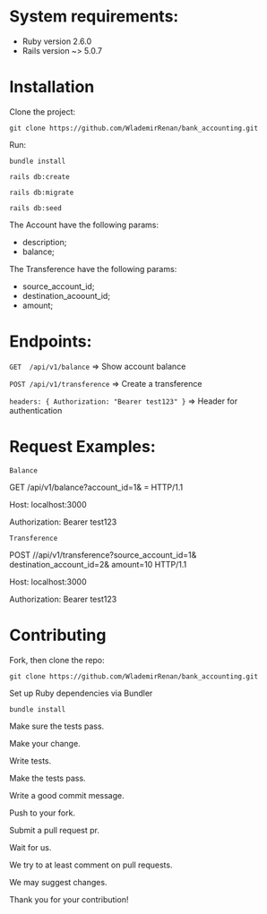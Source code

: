 # System requirements:

* Ruby version 2.6.0
* Rails version ~> 5.0.7


# Installation

Clone the project:

`git clone https://github.com/WlademirRenan/bank_accounting.git`

Run:

`bundle install`

`rails db:create`

`rails db:migrate`

`rails db:seed`

The Account have the following params:
* description;
* balance;

The Transference have the following params:
* source_account_id;
* destination_acoount_id;
* amount;


# Endpoints:

`GET  /api/v1/balance` => Show account balance

`POST /api/v1/transference` => Create a transference

`headers: { Authorization: "Bearer test123" }` => Header for authentication


# Request Examples:

    Balance

GET /api/v1/balance?account_id=1&amp; = HTTP/1.1

Host: localhost:3000

Authorization: Bearer test123


    Transference

POST //api/v1/transference?source_account_id=1&amp; destination_account_id=2&amp; amount=10 HTTP/1.1

Host: localhost:3000

Authorization: Bearer test123


# Contributing

Fork, then clone the repo:

    git clone https://github.com/WlademirRenan/bank_accounting.git

Set up Ruby dependencies via Bundler

    bundle install

Make sure the tests pass.

Make your change.

Write tests.

Make the tests pass.

Write a good commit message.

Push to your fork.

Submit a pull request pr.

Wait for us.

We try to at least comment on pull requests.

We may suggest changes.

Thank you for your contribution!